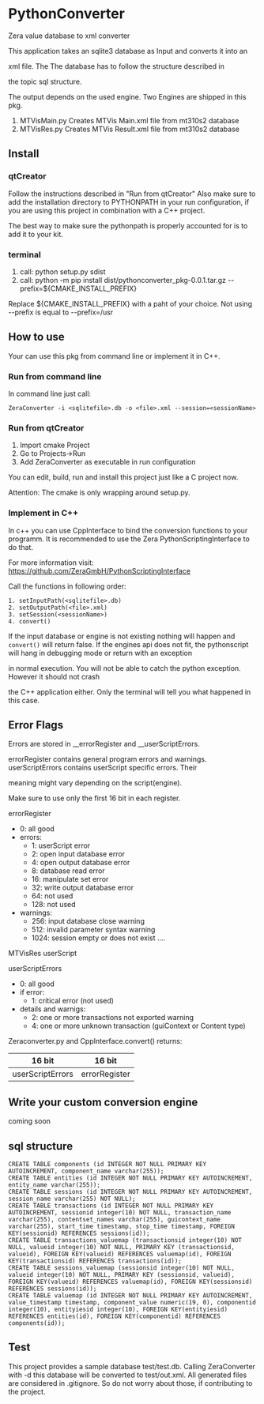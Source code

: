 # PythonConverter
Zera value database to xml converter

This application takes an sqlite3 database as Input and converts it into an

xml file. The The database has to follow the structure described in

the topic sql structure.

The output depends on the used engine. Two Engines are shipped in this pkg.
1. MTVisMain.py
Creates MTVis Main.xml file from mt310s2 database
2. MTVisRes.py
Creates MTVis Result.xml file from mt310s2 database

## Install

### qtCreator

Follow  the instructions described in "Run from qtCreator"
Also make sure to add the installation directory to PYTHONPATH in your run configuration, if you are using this project
in combination with a C++ project.

The best way to make sure the pythonpath is properly accounted for is to add it to your kit.

### terminal

1. call: python setup.py sdist
2. call: python -m pip install dist/pythonconverter_pkg-0.0.1.tar.gz --prefix=${CMAKE_INSTALL_PREFIX}

Replace ${CMAKE_INSTALL_PREFIX} with a paht of your choice. Not using --prefix is equal to
--prefix=/usr

## How to use

Your can use this pkg from command line or implement it in C++.

### Run from command line

In command line just call:

```
ZeraConverter -i <sqlitefile>.db -o <file>.xml --session=<sessionName>
```

### Run from qtCreator

1. Import cmake Project
2. Go to Projects->Run
3. Add ZeraConverter as executable in run configuration

You can edit, build, run and install this project just like a C project now.

Attention: The cmake is only wrapping around setup.py.

### Implement in C++

In c++ you can use CppInterface to bind the conversion functions to your programm.
It is recommended to use the Zera PythonScriptingInterface to do that.

For more information visit: https://github.com/ZeraGmbH/PythonScriptingInterface

Call the functions in following order:
```
1. setInputPath(<sqlitefile>.db)
2. setOutputPath(<file>.xml)
3. setSession(<sessionName>)
4. convert()
```
If the input database or engine is not existing nothing will happen and ```convert()``` will return false.
If the engines api does not fit, the pythonscript will hang in debugging mode or return with an exception

in normal execution. You will not be able to catch the python exception. However it should not crash

the C++ application either. Only the terminal will tell you what happened in this case.

## Error Flags

Errors are stored in __errorRegister and __userScriptErrors.

errorRegister contains general program errors and warnings.
userScriptErrors contains userScript specific errors. Their

meaning might vary depending on the script(engine).

Make sure to use only the first 16 bit in each register.

errorRegister
   - 0: all good
- errors:
   - 1: userScript error
   - 2: open input database error
   - 4: open output database error
   - 8: database read error
   - 16: manipulate set error
   - 32: write output database error
   - 64: not used
   - 128: not used
- warnings:
   - 256: input database close warning
   - 512: invalid parameter syntax warning
   - 1024: session empty or does not exist
    ....

MTVisRes userScript

userScriptErrors
  - 0: all good
- if error:
  - 1: critical error (not used)
- details and warnigs:
  - 2: one or more transactions not exported warning
  - 4: one or more unknown transaction (guiContext or Content type)

Zeraconverter.py and CppInterface.convert() returns:

|16 bit| 16 bit |
|------|--------|
|userScriptErrors|errorRegister|

## Write your custom conversion engine

coming soon

## sql structure

```
CREATE TABLE components (id INTEGER NOT NULL PRIMARY KEY AUTOINCREMENT, component_name varchar(255));
CREATE TABLE entities (id INTEGER NOT NULL PRIMARY KEY AUTOINCREMENT, entity_name varchar(255));
CREATE TABLE sessions (id INTEGER NOT NULL PRIMARY KEY AUTOINCREMENT, session_name varchar(255) NOT NULL);
CREATE TABLE transactions (id INTEGER NOT NULL PRIMARY KEY AUTOINCREMENT, sessionid integer(10) NOT NULL, transaction_name varchar(255), contentset_names varchar(255), guicontext_name varchar(255), start_time timestamp, stop_time timestamp, FOREIGN KEY(sessionid) REFERENCES sessions(id));
CREATE TABLE transactions_valuemap (transactionsid integer(10) NOT NULL, valueid integer(10) NOT NULL, PRIMARY KEY (transactionsid, valueid), FOREIGN KEY(valueid) REFERENCES valuemap(id), FOREIGN KEY(transactionsid) REFERENCES transactions(id));
CREATE TABLE sessions_valuemap (sessionsid integer(10) NOT NULL, valueid integer(10) NOT NULL, PRIMARY KEY (sessionsid, valueid), FOREIGN KEY(valueid) REFERENCES valuemap(id), FOREIGN KEY(sessionsid) REFERENCES sessions(id));
CREATE TABLE valuemap (id INTEGER NOT NULL PRIMARY KEY AUTOINCREMENT, value_timestamp timestamp, component_value numeric(19, 0), componentid integer(10), entityiesid integer(10), FOREIGN KEY(entityiesid) REFERENCES entities(id), FOREIGN KEY(componentid) REFERENCES components(id));
```

## Test

This project provides a sample database test/test.db. Calling ZeraConverter with -d this database will be converted to test/out.xml.
All generated files are considered in .gitignore. So do not worry about those, if contributing to the project.


